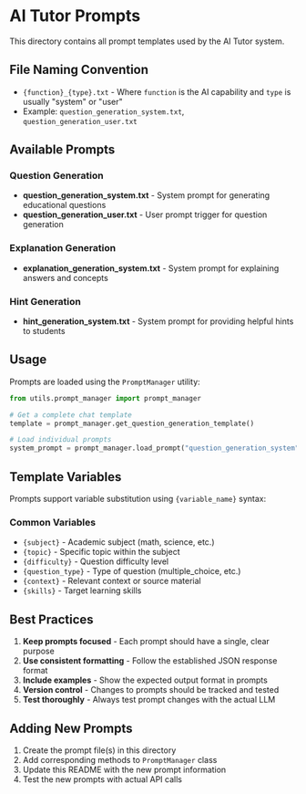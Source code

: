 # AI Tutor Prompts

This directory contains all prompt templates used by the AI Tutor system.

## File Naming Convention

- `{function}_{type}.txt` - Where `function` is the AI capability and `type` is usually "system" or "user"
- Example: `question_generation_system.txt`, `question_generation_user.txt`

## Available Prompts

### Question Generation
- **question_generation_system.txt** - System prompt for generating educational questions
- **question_generation_user.txt** - User prompt trigger for question generation

### Explanation Generation
- **explanation_generation_system.txt** - System prompt for explaining answers and concepts

### Hint Generation
- **hint_generation_system.txt** - System prompt for providing helpful hints to students

## Usage

Prompts are loaded using the `PromptManager` utility:

```python
from utils.prompt_manager import prompt_manager

# Get a complete chat template
template = prompt_manager.get_question_generation_template()

# Load individual prompts
system_prompt = prompt_manager.load_prompt("question_generation_system")
```

## Template Variables

Prompts support variable substitution using `{variable_name}` syntax:

### Common Variables
- `{subject}` - Academic subject (math, science, etc.)
- `{topic}` - Specific topic within the subject
- `{difficulty}` - Question difficulty level
- `{question_type}` - Type of question (multiple_choice, etc.)
- `{context}` - Relevant context or source material
- `{skills}` - Target learning skills

## Best Practices

1. **Keep prompts focused** - Each prompt should have a single, clear purpose
2. **Use consistent formatting** - Follow the established JSON response format
3. **Include examples** - Show the expected output format in prompts
4. **Version control** - Changes to prompts should be tracked and tested
5. **Test thoroughly** - Always test prompt changes with the actual LLM

## Adding New Prompts

1. Create the prompt file(s) in this directory
2. Add corresponding methods to `PromptManager` class
3. Update this README with the new prompt information
4. Test the new prompts with actual API calls
